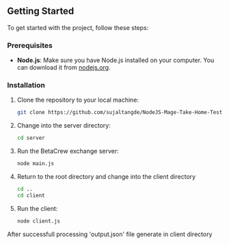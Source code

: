 ## Getting Started

To get started with the project, follow these steps:

### Prerequisites

- **Node.js**: Make sure you have Node.js installed on your computer. You can download it from [nodejs.org](https://nodejs.org).

### Installation

1. Clone the repository to your local machine:
    ```bash
    git clone https://github.com/sujaltangde/NodeJS-Mage-Take-Home-Test.git
    ```

2. Change into the server directory:
    ```bash
    cd server
    ```

3. Run the BetaCrew exchange server:
    ```bash
    node main.js
    ```

4. Return to the root directory and change into the client directory
    ```bash
    cd ..
    cd client
    ```

5. Run the client:
    ```bash
    node client.js
    ```

After successfull processing 'output.json' file generate in client directory

